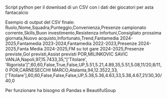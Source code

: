 Script python per il download di un CSV con i dati dei giocatori per asta fantacalcio

Esempio di output del CSV finale:
Ruolo,Nome,Squadra,Punteggio,Convenienza,Presenze campionato corrente,Skills,Buon investimento,Resistenza infortuni,Consigliato prossima giornata,Nuovo acquisto,Infortunato,Trend,Fantamedia 2024-2025,Fantamedia 2023-2024,Fantamedia 2022-2023,Presenze 2024-2025,Fanta Media 2024-2025,FM su tot gare 2024-2025,Presenze previste,Gol previsti,Assist previsti
POR,MILINKOVIC SAVIC VANJA,Napoli,97,15.7433,35,"['Titolare', 'Rigorista']",60,60,False,True,False,UP,5.51,5.21,4.89,35,5.51,5.08,11/20,8/11,0
POR,CARNESECCHI MARCO,Atalanta,94,12.3522,33,['Titolare'],60,60,False,False,False,UP,5.38,5.36,4.63,33,5.38,4.67,21/30,30/40,0

Per funzionare ha bisogno di Pandas e BeautifulSoup 
